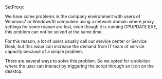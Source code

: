 SetProxy:

We have some problems in the company environment with users of Windows7 or Windows10 computers using a network domain where proxy settings for some reason are lost, even though it is running GPUPDATE.EXE, this problem can not be solved at the same time.

For this reason, a lot of users usually call our service center or Service Desk, but this issue can increase the demand from IT team of service capacity because of a simple problem.

There are several ways to solve this problem. So we opted for a solution where the user can interact by triggering the script through an icon on the desktop.